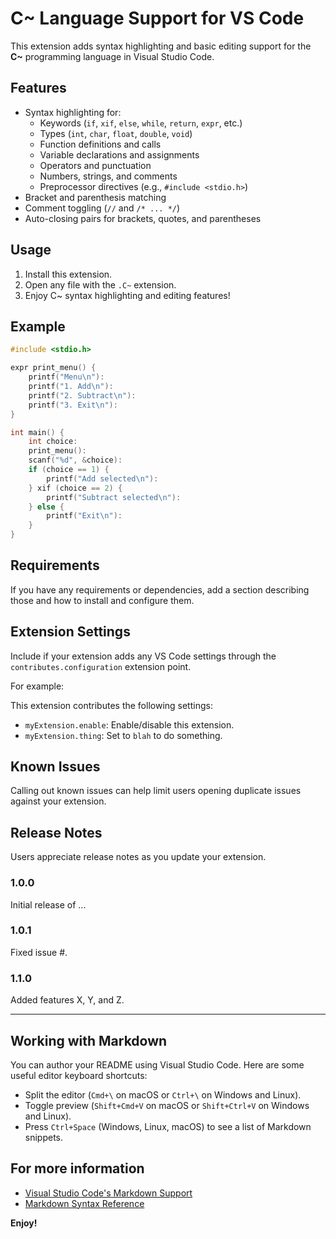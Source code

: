 # C~ Language Support for VS Code

This extension adds syntax highlighting and basic editing support for the **C~** programming language in Visual Studio Code.

## Features

- Syntax highlighting for:
  - Keywords (`if`, `xif`, `else`, `while`, `return`, `expr`, etc.)
  - Types (`int`, `char`, `float`, `double`, `void`)
  - Function definitions and calls
  - Variable declarations and assignments
  - Operators and punctuation
  - Numbers, strings, and comments
  - Preprocessor directives (e.g., `#include <stdio.h>`)
- Bracket and parenthesis matching
- Comment toggling (`//` and `/* ... */`)
- Auto-closing pairs for brackets, quotes, and parentheses

## Usage

1. Install this extension.
2. Open any file with the `.C~` extension.
3. Enjoy C~ syntax highlighting and editing features!

## Example

```c
#include <stdio.h>

expr print_menu() {
    printf("Menu\n"):
    printf("1. Add\n"):
    printf("2. Subtract\n"):
    printf("3. Exit\n"):
}

int main() {
    int choice:
    print_menu():
    scanf("%d", &choice):
    if (choice == 1) {
        printf("Add selected\n"):
    } xif (choice == 2) {
        printf("Subtract selected\n"):
    } else {
        printf("Exit\n"):
    }
}
```

## Requirements

If you have any requirements or dependencies, add a section describing those and how to install and configure them.

## Extension Settings

Include if your extension adds any VS Code settings through the `contributes.configuration` extension point.

For example:

This extension contributes the following settings:

* `myExtension.enable`: Enable/disable this extension.
* `myExtension.thing`: Set to `blah` to do something.

## Known Issues

Calling out known issues can help limit users opening duplicate issues against your extension.

## Release Notes

Users appreciate release notes as you update your extension.

### 1.0.0

Initial release of ...

### 1.0.1

Fixed issue #.

### 1.1.0

Added features X, Y, and Z.

---

## Working with Markdown

You can author your README using Visual Studio Code. Here are some useful editor keyboard shortcuts:

* Split the editor (`Cmd+\` on macOS or `Ctrl+\` on Windows and Linux).
* Toggle preview (`Shift+Cmd+V` on macOS or `Shift+Ctrl+V` on Windows and Linux).
* Press `Ctrl+Space` (Windows, Linux, macOS) to see a list of Markdown snippets.

## For more information

* [Visual Studio Code's Markdown Support](http://code.visualstudio.com/docs/languages/markdown)
* [Markdown Syntax Reference](https://help.github.com/articles/markdown-basics/)

**Enjoy!**
